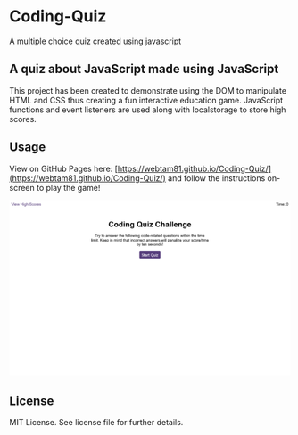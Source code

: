 # Coding-Quiz
A multiple choice quiz created using javascript

## A quiz about JavaScript made using JavaScript

This project has been created to demonstrate using the DOM to manipulate HTML and CSS thus creating a fun interactive education game. JavaScript functions and event listeners are used along with localstorage to store high scores.

## Usage

View on GitHub Pages here: [https://webtam81.github.io/Coding-Quiz/](https://webtam81.github.io/Coding-Quiz/) and follow the instructions on-screen to play the game!

![Screenshot of the Coding-Quiz website](./coding-quiz-screenshot.png)

## License

MIT License. See license file for further details.
